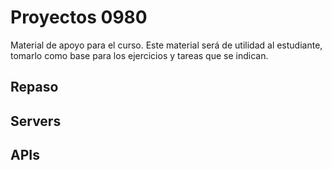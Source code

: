 # Proyectos 0980
Material de apoyo para el curso. Este material será de utilidad al estudiante, tomarlo como base para los ejercicios y tareas que se indican.

## Repaso

## Servers

## APIs


